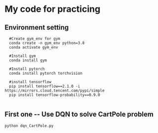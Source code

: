 # My code for practicing

## Environment setting
```shell
  #Create gym_env for gym 
  conda create -n gym_env python=3.8
  conda activate gym_env

  #Install gym
  conda install gym

  #Install pytorch
  conda install pytorch torchvision 

  #install tensorflow
  pip install tensorflow==2.1.0 -i https://mirrors.cloud.tencent.com/pypi/simple
  pip install tensorflow-probability==0.9.0


```
## First one -- Use DQN to solve CartPole problem 
```shell
python dqn_CartPole.py
```
